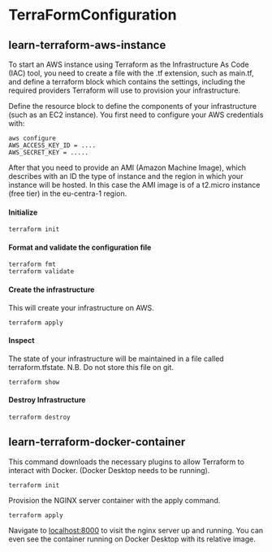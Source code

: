 # TerraFormConfiguration

## learn-terraform-aws-instance
To start an AWS instance using Terraform as the Infrastructure As Code (IAC) tool, you need to create a file with the .tf extension, such as main.tf, 
and define a terraform block which contains the settings, including the required providers Terraform will use to provision your infrastructure.

Define the resource block to define the components of your infrastructure (such as an EC2 instance).
You first need to configure your AWS credentials with:
```
aws configure
AWS_ACCESS_KEY_ID = ....
AWS_SECRET_KEY = .....
```
After that you need to provide an AMI (Amazon Machine Image), which describes with an ID the type of instance and the region in which your instance will be hosted. 
In this case the AMI image is of a t2.micro instance (free tier) in the eu-centra-1 region.

#### Initialize
```
terraform init
```

#### Format and validate the configuration file
```
terraform fmt
terraform validate
```

#### Create the infrastructure
This will create your infrastructure on AWS. 
```
terraform apply
```

#### Inspect
The state of your infrastructure will be maintained in a file called terraform.tfstate.
N.B. Do not store this file on git.
```
terraform show
```

#### Destroy Infrastructure
```
terraform destroy
```

## learn-terraform-docker-container
This command downloads the necessary plugins to allow Terraform to interact with Docker.
(Docker Desktop needs to be running).
```
terraform init
```
Provision the NGINX server container with the apply command. 
```
terraform apply
```
Navigate to [localhost:8000](http://localhost:8000 "localhost") to visit the nginx server up and running.
You can even see the container running on Docker Desktop with its relative image.

